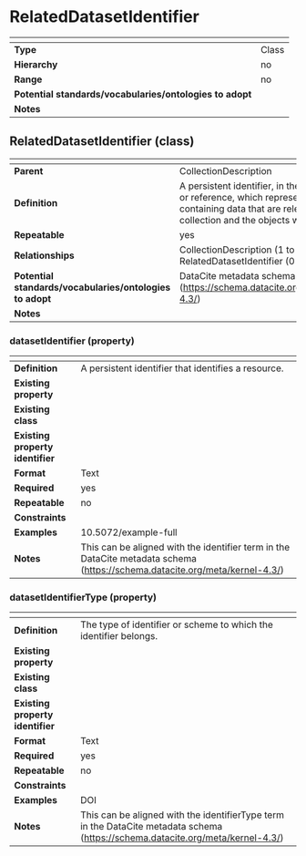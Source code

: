 # RelatedDatasetIdentifier

| <!-- --> | <!-- --> |
| ---- | ---- |
| **Type** | Class |
| **Hierarchy** | no |
| **Range** | no |
| **Potential standards/vocabularies/ontologies to adopt** |  |
| **Notes** |  |

## RelatedDatasetIdentifier (class)

| <!-- --> | <!-- --> |
| ---- | ---- |
| **Parent** | CollectionDescription |
| **Definition** | A persistent identifier, in the form of a link or reference, which represents a dataset containing data that are relevant to the collection and the objects within it. |
| **Repeatable** | yes |
| **Relationships** | CollectionDescription (1 to many) <-> RelatedDatasetIdentifier (0 to many) |
| **Potential standards/vocabularies/ontologies to adopt** | DataCite metadata schema (https://schema.datacite.org/meta/kernel-4.3/) |
| **Notes** |  |

### datasetIdentifier (property)

| <!-- --> | <!-- --> |
| ---- | ---- |
| **Definition** | A persistent identifier that identifies a resource. |
| **Existing property** |  |
| **Existing class** |  |
| **Existing property identifier** |  |
| **Format** | Text |
| **Required** | yes |
| **Repeatable** | no |
| **Constraints** |  |
| **Examples** | 10.5072/example-full |
| **Notes** | This can be aligned with the identifier term in the DataCite metadata schema (https://schema.datacite.org/meta/kernel-4.3/) |

### datasetIdentifierType (property)

| <!-- --> | <!-- --> |
| ---- | ---- |
| **Definition** | The type of identifier or scheme to which the identifier belongs. |
| **Existing property** |  |
| **Existing class** |  |
| **Existing property identifier** |  |
| **Format** | Text |
| **Required** | yes |
| **Repeatable** | no |
| **Constraints** |  |
| **Examples** | DOI |
| **Notes** | This can be aligned with the identifierType term in the DataCite metadata schema (https://schema.datacite.org/meta/kernel-4.3/) |